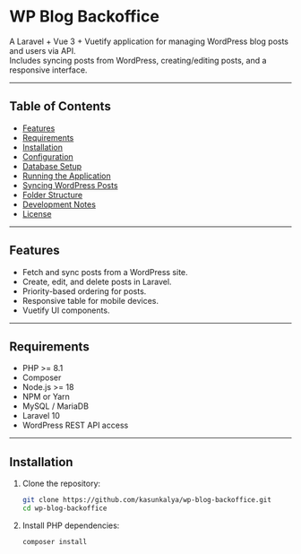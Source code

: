 # WP Blog Backoffice

A Laravel + Vue 3 + Vuetify application for managing WordPress blog posts and users via API.  
Includes syncing posts from WordPress, creating/editing posts, and a responsive interface.

---

## Table of Contents

- [Features](#features)  
- [Requirements](#requirements)  
- [Installation](#installation)  
- [Configuration](#configuration)  
- [Database Setup](#database-setup)  
- [Running the Application](#running-the-application)  
- [Syncing WordPress Posts](#syncing-wordpress-posts)  
- [Folder Structure](#folder-structure)  
- [Development Notes](#development-notes)  
- [License](#license)  

---

## Features

- Fetch and sync posts from a WordPress site.  
- Create, edit, and delete posts in Laravel.  
- Priority-based ordering for posts.  
- Responsive table for mobile devices.  
- Vuetify UI components.  

---

## Requirements

- PHP >= 8.1  
- Composer  
- Node.js >= 18  
- NPM or Yarn  
- MySQL / MariaDB  
- Laravel 10  
- WordPress REST API access  

---

## Installation

1. Clone the repository:
   ```bash
   git clone https://github.com/kasunkalya/wp-blog-backoffice.git
   cd wp-blog-backoffice


2. Install PHP dependencies:
   ```bash
   composer install

